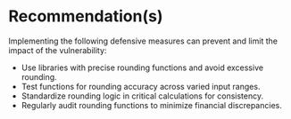 # Recommendation(s)

Implementing the following defensive measures can prevent and limit the impact of the vulnerability:

- Use libraries with precise rounding functions and avoid excessive rounding.
- Test functions for rounding accuracy across varied input ranges.
- Standardize rounding logic in critical calculations for consistency.
- Regularly audit rounding functions to minimize financial discrepancies.

